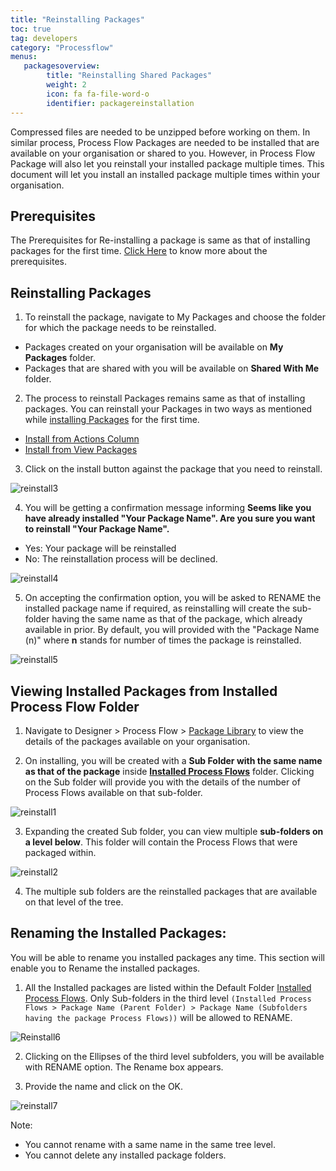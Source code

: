 ```yaml
---
title: "Reinstalling Packages"
toc: true
tag: developers
category: "Processflow"
menus: 
   packagesoverview:
        title: "Reinstalling Shared Packages"
        weight: 2
        icon: fa fa-file-word-o
        identifier: packagereinstallation
---
```

Compressed files are needed to be unzipped before working on them. In similar process, Process Flow Packages are needed to be installed that are available on your organisation or shared to you. 
However, in Process Flow Package will also let you reinstall your installed package multiple times. This document will let you install an installed package multiple times within your organisation.

## Prerequisites

The Prerequisites for Re-installing a package is same as that of installing packages for the first time. [Click Here](/processflow/processflow-package-installation/#prerequisites) to know more about the prerequisites.

## Reinstalling Packages

1) To reinstall the package, navigate to My Packages and choose the folder for which the package needs to be reinstalled.
- Packages created on your organisation will be available on **My Packages** folder.
- Packages that are shared with you will be available on **Shared With Me** folder.

2) The process to reinstall Packages remains same as that of installing packages. You can reinstall your Packages in two ways as mentioned while [installing Packages](/processflow/processflow-package-installation/#installing-packages) for the first time.

- [Install from Actions Column](/processflow/processflow-package-installation/#install-from-actions-column)
- [Install from View Packages](/processflow/processflow-package-installation/#install-from-view-packages)
	
3) Click on the install button against the package that you need to reinstall.

![reinstall3]()

4) You will be getting a confirmation message informing **Seems like you have already installed "Your Package Name". Are you sure you want to reinstall "Your Package Name".**
- Yes: Your package will be reinstalled
- No: The reinstallation process will be declined.

![reinstall4]()

5) On accepting the confirmation option, you will be asked to RENAME the installed package name if required, as reinstalling will create the sub-folder having the same name as that of the package, which already available in prior.
By default, you will provided with the "Package Name (n)" where **n** stands for number of times the package is reinstalled.

![reinstall5]()

## Viewing Installed Packages from Installed Process Flow Folder

1) Navigate to Designer > Process Flow > [Package Library](/processflow/processflow-packaging-overview/) to view the details of the packages available on your organisation.

2) On installing, you will be created with a **Sub Folder with the same name as that of the package** inside **[Installed Process Flows](/processflow/processflow-listing-page/#installed-process-flows-folder)** folder. 
Clicking on the Sub folder will provide you with the details of the number of Process Flows available on that sub-folder.

![reinstall1]()

3) Expanding the created Sub folder, you can view multiple **sub-folders on a level below**. This folder will contain the Process Flows that were packaged within.

![reinstall2]()

4) The multiple sub folders are the reinstalled packages that are available on that level of the tree. 

## Renaming the Installed Packages:

You will be able to rename you installed packages any time. This section will enable you to Rename the installed packages.

1) All the Installed packages are listed within the Default Folder [Installed Process Flows](/processflow/processflow-listing-page/#installed-process-flows-folder). Only Sub-folders in the third level `(Installed Process Flows > Package Name (Parent Folder) > Package Name (Subfolders having the package Process Flows))` will be allowed to RENAME.

![Reinstall6]()

2) Clicking on the Ellipses of the third level subfolders, you will be available with RENAME option. The Rename box appears.

3) Provide the name and click on the OK.

![reinstall7]()

Note: 

- You cannot rename with a same name in the same tree level.
- You cannot delete any installed package folders.

